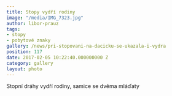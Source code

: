```yaml
---
title: Stopy vydří rodiny
image: "/media/IMG_7323.jpg"
author: libor-prauz
tags:
- stopy
- pobytové znaky
gallery: /news/pri-stopovani-na-dacicku-se-ukazala-i-vydra
position: 117
date: 2017-02-05 10:22:40.000000000 Z
category: gallery
layout: photo
---
```

Stopní dráhy vydří rodiny, samice se dvěma mláďaty
